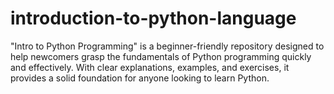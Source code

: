 # introduction-to-python-language
 "Intro to Python Programming" is a beginner-friendly repository designed to help newcomers grasp the fundamentals of Python programming quickly and effectively. With clear explanations, examples, and exercises, it provides a solid foundation for anyone looking to learn Python.

